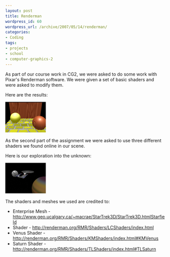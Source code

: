 ```yaml
--- 
layout: post
title: Renderman
wordpress_id: 60
wordpress_url: /archive/2007/05/14/renderman/
categories: 
- Coding
tags: 
- projects
- school
- computer-graphics-2
---
```


As part of our course work in CG2, we were asked to do some work with Pixar's Renderman software. We were given a set of basic shaders and were asked to modify them. 

Here are the results:

[![The new shaders - Deeper yellow bricks, and superbright specular](/images/posts/2007/05/newshaders.thumbnail.png)](/images/posts/2007/05/newshaders.png "The new shaders - Deeper yellow bricks, and superbright specular")

As the second part of the assignment we were asked to use three different shaders we found online in our scene. 

Here is our exploration into the unknown:

[![Renderman - The Final Frontier](/images/posts/2007/05/thefinalfrontier.thumbnail.png)](/images/posts/2007/05/thefinalfrontier.png "Renderman - The Final Frontier")

The shaders and meshes we used are credited to:

 - Enterprise Mesh - http://www.geo.ucalgary.ca/~macrae/StarTrek3D/StarTrek3D.htmlStarfield 
 - Shader - http://renderman.org/RMR/Shaders/LCShaders/index.html
 - Venus Shader - http://renderman.org/RMR/Shaders/KMShaders/index.html#KMVenus
 - Saturn Shader - http://renderman.org/RMR/Shaders/TLShaders/index.html#TLSaturn
